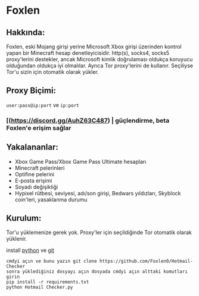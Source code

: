 # Foxlen
## Hakkında:
Foxlen, eski Mojang girişi yerine Microsoft Xbox girişi üzerinden kontrol yapan bir Minecraft hesap denetleyicisidir.
http(s), socks4, socks5 proxy'lerini destekler, ancak Microsoft kimlik doğrulaması oldukça koruyucu olduğundan oldukça iyi olmalılar. Ayrıca Tor proxy'lerini de kullanır. Seçiliyse Tor'u sizin için otomatik olarak yükler.

## Proxy Biçimi:
`user:pass@ip:port` ve `ip:port`

### [(https://discord.gg/AuhZ63C487) | güçlendirme, beta Foxlen'e erişim sağlar

## Yakalananlar:
- Xbox Game Pass/Xbox Game Pass Ultimate hesapları
- Minecraft pelerinleri
- Optifine pelerini
- E-posta erişimi
- Soyadı değişikliği
- Hypixel rütbesi, seviyesi, adı/son girişi, Bedwars yıldızları, Skyblock coin'leri, yasaklanma durumu

## Kurulum:

Tor'u yüklemenize gerek yok. Proxy'ler için seçildiğinde Tor otomatik olarak yüklenir.

install [python](https://www.python.org/downloads/) ve [git](https://git-scm.com/download/win)
```
cmdyi açın ve bunu yazın git clone https://github.com/Foxlen0/Hotmail-Checker
sonra yüklediğiniz dosyayı açın dosyada cmdyi açın alttaki komutları girin
pip install -r requirements.txt
python Hotmail Checker.py
```
